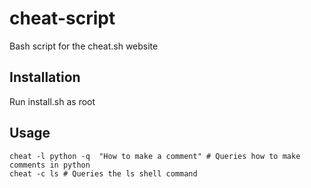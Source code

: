# cheat-script
Bash script for the cheat.sh website
## Installation
Run install.sh as root
## Usage
```
cheat -l python -q  "How to make a comment" # Queries how to make comments in python
cheat -c ls # Queries the ls shell command
```

